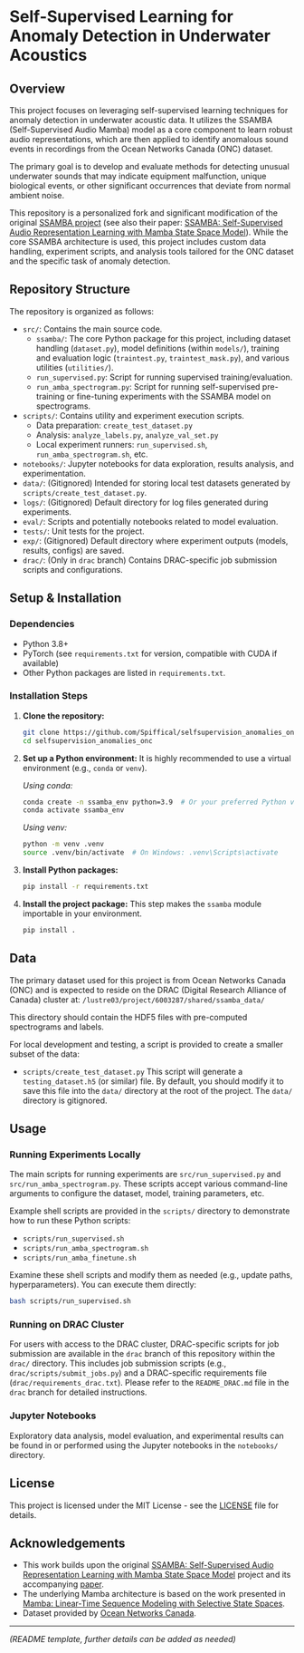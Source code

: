 # Self-Supervised Learning for Anomaly Detection in Underwater Acoustics

## Overview

This project focuses on leveraging self-supervised learning techniques for anomaly detection in underwater acoustic data. It utilizes the SSAMBA (Self-Supervised Audio Mamba) model as a core component to learn robust audio representations, which are then applied to identify anomalous sound events in recordings from the Ocean Networks Canada (ONC) dataset.

The primary goal is to develop and evaluate methods for detecting unusual underwater sounds that may indicate equipment malfunction, unique biological events, or other significant occurrences that deviate from normal ambient noise.

This repository is a personalized fork and significant modification of the original [SSAMBA project](https://github.com/SiavashShams/ssamba) (see also their paper: [SSAMBA: Self-Supervised Audio Representation Learning with Mamba State Space Model](https://arxiv.org/abs/2405.11831)). While the core SSAMBA architecture is used, this project includes custom data handling, experiment scripts, and analysis tools tailored for the ONC dataset and the specific task of anomaly detection.

## Repository Structure

The repository is organized as follows:

*   `src/`: Contains the main source code.
    *   `ssamba/`: The core Python package for this project, including dataset handling (`dataset.py`), model definitions (within `models/`), training and evaluation logic (`traintest.py`, `traintest_mask.py`), and various utilities (`utilities/`).
    *   `run_supervised.py`: Script for running supervised training/evaluation.
    *   `run_amba_spectrogram.py`: Script for running self-supervised pre-training or fine-tuning experiments with the SSAMBA model on spectrograms.
*   `scripts/`: Contains utility and experiment execution scripts.
    *   Data preparation: `create_test_dataset.py`
    *   Analysis: `analyze_labels.py`, `analyze_val_set.py`
    *   Local experiment runners: `run_supervised.sh`, `run_amba_spectrogram.sh`, etc.
*   `notebooks/`: Jupyter notebooks for data exploration, results analysis, and experimentation.
*   `data/`: (Gitignored) Intended for storing local test datasets generated by `scripts/create_test_dataset.py`.
*   `logs/`: (Gitignored) Default directory for log files generated during experiments.
*   `eval/`: Scripts and potentially notebooks related to model evaluation.
*   `tests/`: Unit tests for the project.
*   `exp/`: (Gitignored) Default directory where experiment outputs (models, results, configs) are saved.
*   `drac/`: (Only in `drac` branch) Contains DRAC-specific job submission scripts and configurations.

## Setup & Installation

### Dependencies

*   Python 3.8+
*   PyTorch (see `requirements.txt` for version, compatible with CUDA if available)
*   Other Python packages are listed in `requirements.txt`.

### Installation Steps

1.  **Clone the repository:**
    ```bash
    git clone https://github.com/Spiffical/selfsupervision_anomalies_onc.git
    cd selfsupervision_anomalies_onc
    ```

2.  **Set up a Python environment:**
    It is highly recommended to use a virtual environment (e.g., `conda` or `venv`).

    *Using conda:*
    ```bash
    conda create -n ssamba_env python=3.9  # Or your preferred Python version
    conda activate ssamba_env
    ```

    *Using venv:*
    ```bash
    python -m venv .venv
    source .venv/bin/activate  # On Windows: .venv\Scripts\activate
    ```

3.  **Install Python packages:**
    ```bash
    pip install -r requirements.txt
    ```

4.  **Install the project package:**
    This step makes the `ssamba` module importable in your environment.
    ```bash
    pip install .
    ```

## Data

The primary dataset used for this project is from Ocean Networks Canada (ONC) and is expected to reside on the DRAC (Digital Research Alliance of Canada) cluster at:
`/lustre03/project/6003287/shared/ssamba_data/`

This directory should contain the HDF5 files with pre-computed spectrograms and labels.

For local development and testing, a script is provided to create a smaller subset of the data:
*   `scripts/create_test_dataset.py`
This script will generate a `testing_dataset.h5` (or similar) file. By default, you should modify it to save this file into the `data/` directory at the root of the project. The `data/` directory is gitignored.

## Usage

### Running Experiments Locally

The main scripts for running experiments are `src/run_supervised.py` and `src/run_amba_spectrogram.py`. These scripts accept various command-line arguments to configure the dataset, model, training parameters, etc.

Example shell scripts are provided in the `scripts/` directory to demonstrate how to run these Python scripts:
*   `scripts/run_supervised.sh`
*   `scripts/run_amba_spectrogram.sh`
*   `scripts/run_amba_finetune.sh`

Examine these shell scripts and modify them as needed (e.g., update paths, hyperparameters). You can execute them directly:
```bash
bash scripts/run_supervised.sh
```

### Running on DRAC Cluster

For users with access to the DRAC cluster, DRAC-specific scripts for job submission are available in the `drac` branch of this repository within the `drac/` directory. This includes job submission scripts (e.g., `drac/scripts/submit_jobs.py`) and a DRAC-specific requirements file (`drac/requirements_drac.txt`). Please refer to the `README_DRAC.md` file in the `drac` branch for detailed instructions.

### Jupyter Notebooks

Exploratory data analysis, model evaluation, and experimental results can be found in or performed using the Jupyter notebooks in the `notebooks/` directory.

## License

This project is licensed under the MIT License - see the [LICENSE](LICENSE) file for details.

## Acknowledgements

*   This work builds upon the original [SSAMBA: Self-Supervised Audio Representation Learning with Mamba State Space Model](https://github.com/SiavashShams/ssamba) project and its accompanying [paper](https://arxiv.org/abs/2405.11831).
*   The underlying Mamba architecture is based on the work presented in [Mamba: Linear-Time Sequence Modeling with Selective State Spaces](https://arxiv.org/abs/2312.00752).
*   Dataset provided by [Ocean Networks Canada](https://www.oceannetworks.ca/).

---
*(README template, further details can be added as needed)*
